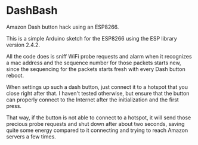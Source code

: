 # DashBash
Amazon Dash button hack using an ESP8266.

This is a simple Arduino sketch for the ESP8266 using the ESP library version 2.4.2.

All the code does is sniff WiFi probe requests and alarm when it recognizes 
a mac address and the sequence number for those packets starts new,
since the sequencing for the packets starts fresh with every Dash button reboot.


When settings up such a dash button, just connect it to a hotspot that you close right after that.
I haven't tested otherwise, but ensure that the button can properly connect to the Internet after the initialization and the first press.

That way, if the button is not able to connect to a hotspot, it will send those precious probe requests
and shut down after about two seconds,
saving quite some energy compared to it connecting and trying to reach Amazon servers a few times.
